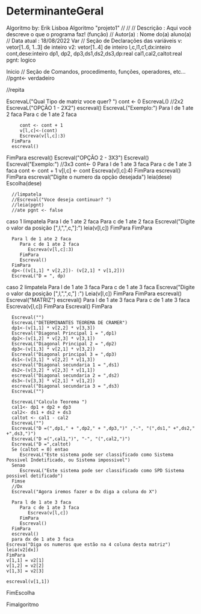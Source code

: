 # DeterminanteGeral
Algoritmo by: Erik Lisboa
Algoritmo "projeto1"
//
//
// Descrição   : Aqui você descreve o que o programa faz! (função)
// Autor(a)    : Nome do(a) aluno(a)
// Data atual  : 18/08/2022
Var
   // Seção de Declarações das variáveis
   v: vetor[1..6, 1..3] de inteiro
   v2: vetor[1..4] de inteiro
   l,c,l1,c1,dx:inteiro
   cont,dese:inteiro
   dp1, dp2, dp3,ds1,ds2,ds3,dp:real
   cal1,cal2,caltot:real
   pgnt: logico


Inicio
   // Seção de Comandos, procedimento, funções, operadores, etc...
   //pgnt<- verdadeiro

   //repita

   EscrevaL("Qual Tipo de matriz voce quer? ")
   cont <- 0
   EscrevaL()
   //2x2
   EscrevaL("OPÇÃO 1 - 2X2")
   escreval()
   EscrevaL("Exemplo:")
   Para l de 1 ate 2 faca
      Para c de 1 ate 2 faca

         cont <- cont + 1
         v[l,c]<-(cont)
         Escreva(v[l,c]:3)
      FimPara
      escreval()
   FimPara
   escreval()
   Escreval("OPÇÃO 2 - 3X3")
   Escreval()
   Escreval("Exemplo:")
   //3x3
   cont<- 0
   Para l de 1 ate 3 faca
      Para c de 1 ate 3 faca
         cont <- cont + 1
         v[l,c] <- cont
         Escreva(v[l,c]:4)
      FimPara
      escreval()
   FimPara
   escreval("Digite o numero da opção desejada")
   leia(dese)
   Escolha(dese)




      //limpatela
      //Escreval("Voce deseja continuar? ")
      //leia(pgnt)
      //ate pgnt <- false
   caso 1
      limpatela
      Para l de 1 ate 2 faca
         Para c de 1 ate 2 faca
            Escreval("Digite o valor da posição [",l,",",c,"]:")
            leia(v[l,c])
         FimPara
      FimPara

      Para l de 1 ate 2 faca
         Para c de 1 ate 2 faca
            Escreva(v[l,c]:3)
         FimPara
         Escreval()
      FimPara
      dp<-((v[1,1] * v[2,2])- (v[2,1] * v[1,2]))
      EscrevaL("D = ", dp)

   caso 2
      limpatela
      Para l de 1 ate 3 faca
         Para c de 1 ate 3 faca
            Escreva("Digite o valor da posição [",l,",",c,"] :")
            Leia(v[l,c])
         FimPara
      FimPara
      escreval()
      Escreval("MATRIZ")
      escreval()
      Para l de 1 ate 3 faca
         Para c de 1 ate 3 faca
            Escreva(v[l,c])
         FimPara
         Escreval()
      FimPara

      Escreval("")
      EscrevaL("DETERMINANTES TEOREMA DE CRAMER")
      dp1<-(v[1,1] * v[2,2] * v[3,3])
      Escreval("Diagonal Principal 1 = ",dp1)
      dp2<-(v[1,2] * v[2,3] * v[3,1])
      EscrevaL("Diagonal Principal 2 = ",dp2)
      dp3<-(v[1,3] * v[2,1] * v[3,2])
      Escreval("Diagonal principal 3 = ",dp3)
      ds1<-(v[3,1] * v[2,2] * v[1,3])
      escreval("Diagonal secundaria 1 = ",ds1)
      ds2<-(v[3,2] * v[2,3] * v[1,1])
      escreval("Diagonal secundaria 2 = ",ds2)
      ds3<-(v[3,3] * v[2,1] * v[1,2])
      escreval("Diagonal secundaria 3 = ",ds3)
      EscrevaL("")

      EscrevaL("Calculo Teorema ")
      cal1<- dp1 + dp2 + dp3
      cal2<- ds1 + ds2 + ds3
      caltot <- cal1 - cal2
      EscrevaL("")
      EscrevaL("D =(",dp1," + ",dp2," + ",dp3,")" ,"-", "(",ds1," +",ds2," +",ds3,")")
      EscrevaL("D =(",cal1,")", "-", "(",cal2,")")
      EscrevaL("D =",caltot)
      Se (caltot = 0) entao
         EscrevaL("Este sistema pode ser classificado como Sistema Possivel Indetificado, ou Sistema impossivel")
      Senao
         EscrevaL("Este sistema pode ser classificado como SPD Sistema possivel detificado")
      Fimse
      //Dx
      Escreval("Agora iremos fazer o Dx diga a coluna do X")

      Para l de 1 ate 3 faca
         Para c de 1 ate 3 faca
            Escreva(v[l,c])
         FimPara
         Escreval()
      FimPara
      escreval()
      para dx de 1 ate 3 faca
    Escreva("Diga os numeros que estão na 4 coluna desta matriz")
    leia(v2[dx])
    FimPara
    v[1,1] = v2[1]
    v[1,2] = v2[2]
    v[1,3] = v2[3]
    
    escreval(v[1,1])


   FimEscolha




Fimalgoritmo
